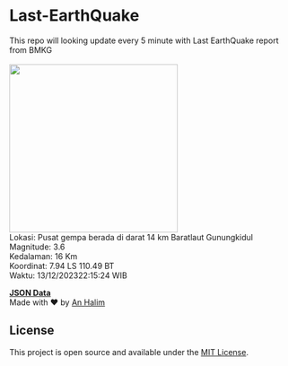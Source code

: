 # Last-EarthQuake
This repo will looking update every 5 minute with Last EarthQuake report from BMKG
<br>
<br>
<img src="https://static.bmkg.go.id/20231213221524.mmi.jpg" width="300"/>
<br>
Lokasi: Pusat gempa berada di darat 14 km Baratlaut Gunungkidul <br>
Magnitude: 3.6 <br>
Kedalaman: 16 Km <br>
Koordinat: 7.94 LS 110.49 BT <br>
Waktu: 13/12/202322:15:24 WIB <br>

<a href="./data/data.json">**JSON Data**</a>
<br>
Made with ❤️ by <a href="https://github.com/an-halim">An Halim</a>
## License

This project is open source and available under the [MIT License](LICENSE).
